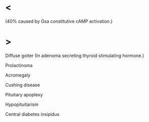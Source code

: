 # <

(40% caused by Gsa constitutive cAMP activation.)

# >

Diffuse goiter
(In adenoma secreting thyroid stimulating hormone.)

Prolactinoma

Acromegaly

Cushing disease

Pituitary apoplexy

Hypopituitarism

Central diabetes insipidus
